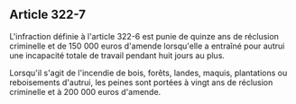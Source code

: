 Article 322-7
----
L'infraction définie à l'article 322-6 est punie de quinze ans de réclusion
criminelle et de 150 000 euros d'amende lorsqu'elle a entraîné pour autrui une
incapacité totale de travail pendant huit jours au plus.

Lorsqu'il s'agit de l'incendie de bois, forêts, landes, maquis, plantations ou
reboisements d'autrui, les peines sont portées à vingt ans de réclusion
criminelle et à 200 000 euros d'amende.
